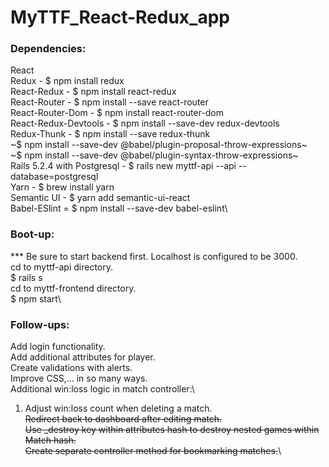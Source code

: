 # MyTTF_React-Redux_app

### Dependencies: 
React\
Redux - $ npm install redux\
React-Redux - $ npm install react-redux\
React-Router - $ npm install --save react-router\
React-Router-Dom - $ npm install react-router-dom\
React-Redux-Devtools - $ npm install --save-dev redux-devtools\
Redux-Thunk - $ npm install --save redux-thunk\
~$ npm install --save-dev @babel/plugin-proposal-throw-expressions~\
~$ npm install --save-dev @babel/plugin-syntax-throw-expressions~\
Rails 5.2.4 with Postgresql - $ rails new myttf-api --api --database=postgresql\
Yarn - $ brew install yarn\
Semantic UI - $ yarn add semantic-ui-react\
Babel-ESlint = $ npm install --save-dev babel-eslint\


### Boot-up:
*** Be sure to start backend first. Localhost is configured to be 3000.\
cd to myttf-api directory.\
    $ rails s\
cd to myttf-frontend directory.\
    $ npm start\


### Follow-ups:
Add login functionality.\
Add additional attributes for player.\
Create validations with alerts.\
Improve CSS,... in so many ways.\
Additional win:loss logic in match controller:\
1. Adjust win:loss count when deleting a match.\
~~Redirect back to dashboard after editing match.~~\
~~Use _destroy key within attributes hash to destroy nested games within Match hash.~~\
~~Create separate controller method for bookmarking matches.~~\